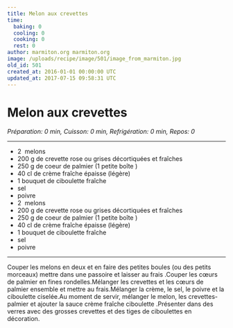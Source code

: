 ```yaml
---
title: Melon aux crevettes
time:
  baking: 0
  cooling: 0
  cooking: 0
  rest: 0
author: marmiton.org marmiton.org
image: /uploads/recipe/image/501/image_from_marmiton.jpg
old_id: 501
created_at: 2016-01-01 00:00:00 UTC
updated_at: 2017-07-15 09:58:31 UTC
---
```


# Melon aux crevettes

_Préparation: 0 min, Cuisson: 0 min, Refrigération: 0 min, Repos: 0_

---

- 2  melons
- 200 g de crevette rose ou grises décortiquées et fraîches
- 250 g de coeur de palmier (1 petite boîte )
- 40 cl de crème fraîche épaisse (légère)
- 1 bouquet de ciboulette fraîche
- sel
- poivre
- 2  melons
- 200 g de crevette rose ou grises décortiquées et fraîches
- 250 g de coeur de palmier (1 petite boîte )
- 40 cl de crème fraîche épaisse (légère)
- 1 bouquet de ciboulette fraîche
- sel
- poivre

---

Couper les melons en deux et en faire des petites boules (ou des petits morceaux) mettre dans une passoire et laisser au frais .Couper les cœurs de palmier en fines rondelles.Mélanger les crevettes et les cœurs de palmier ensemble et mettre au frais.Mélanger la crème, le sel, le poivre et la ciboulette ciselée.Au moment de servir, mélanger le melon, les crevettes-palmier et ajouter la sauce crème fraîche ciboulette .Présenter dans des verres avec des grosses crevettes et des tiges de ciboulettes en décoration.
